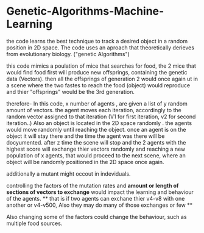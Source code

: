 # Genetic-Algorithms-Machine-Learning
the code learns the best technique to track a desired object in a random position in 2D space. The code uses an aproach that theoretically derieves from evolutionary biology. ("genetic Algorithms") 

this code mimics a poulation of mice that searches for food, the 2 mice that would find food first will produce new offsprings, containing the genetic data (Vectors).
then all the offsprings of generation 2 would once again ut in a scene where the two fastes to reach the food (object) would reproduce and thier "offsprings" would be the 3rd generation.

therefore-
In this code, x number of agents , are given a list of y random amount of vectors. the agent moves each iteration, accordingly to the random vector assigned to that iteration (V1 for first iteration, v2 for second iteration..)
Also an object is located in the 2D space randomly .
the agents would move randomly until reaching the object. once an agent is on the object it will stay there and the time the agent was there will be docyumented.
after z time the scene will stop and the 2 agents with the highest score will exchange thier vectors randomly and reaching a new population of x agents, that would proceed to the next scene, where an object will be randomly positioned in the 2D space once again.

additionally a mutant might occout in indeviduals.

controlling the factors of the mutation rates and **amount or length of sections of vectors to exchange** would impact the learning and behaviour of the agents.
**  that is if two agents can exchane thier v4-v8 with one another or v4-v500, Also they may do many  of those exchanges or few  **

Also changing some of the factors could change the behaviour, such as multiple food sources.
